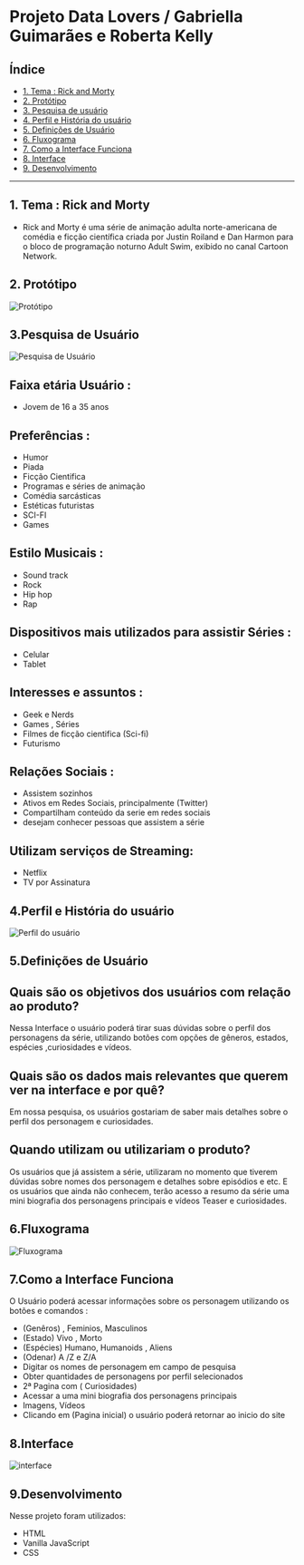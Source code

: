 # Projeto Data Lovers / Gabriella Guimarães e Roberta Kelly 

## Índice

* [1. Tema : Rick and Morty](#1-tema-:-rick-and-morty)
* [2. Protótipo](#2-protótipo)
* [3. Pesquisa de usuário](#3-pesquisa-de-usuário)
* [4. Perfil e História do usuário](#4-perfil-e-história-do-usuário)
* [5. Definições de Usuário](#5-definições-de-usuário)
* [6. Fluxograma](#6-fluxograma)
* [7. Como a Interface Funciona](#7-como-a-interface-funciona)
* [8. Interface](#8-interface)
* [9. Desenvolvimento](#9-desenvolvimento)

***

## 1. Tema : Rick and Morty 
* Rick and Morty é uma série de animação adulta norte-americana de comédia e ficção científica criada por Justin Roiland e Dan Harmon para o bloco de programação noturno Adult Swim, exibido no canal Cartoon Network.

## 2. Protótipo
![Protótipo](https://github.com/RobertaKelly/SAP005-data-lovers/blob/b7c1c8578e9d15b8a987f4b5936a5918f5e9cedb/src/Readme/Projeto%20Data%20Lovers%20SAP005%20Prototipo.jpg)


## 3.Pesquisa de Usuário 
![Pesquisa de Usuário](https://github.com/RobertaKelly/SAP005-data-lovers/blob/b7c1c8578e9d15b8a987f4b5936a5918f5e9cedb/src/Readme/Projeto%20Data%20Lovers%20SAP005%20(1)Pesquisa.jpg)

 ## Faixa etária Usuário :
* Jovem de 16 a 35 anos  

## Preferências : 
* Humor 
* Piada 
* Ficção Cientifica
* Programas e séries de animação 
* Comédia sarcásticas 
* Estéticas futuristas
* SCI-FI 
* Games

## Estilo Musicais : 
* Sound track  
* Rock 
* Hip hop 
* Rap

## Dispositivos mais utilizados para assistir Séries :
* Celular 
* Tablet

## Interesses e assuntos : 
* Geek e Nerds 
* Games , Séries 
 * Filmes de ficção cientifica (Sci-fi)
* Futurismo

## Relações Sociais : 
* Assistem sozinhos 
* Ativos em Redes Sociais, principalmente (Twitter)
* Compartilham conteúdo da serie em redes sociais
* desejam conhecer pessoas que assistem a série

## Utilizam serviços de Streaming:
* Netflix
* TV por Assinatura 

## 4.Perfil e História do usuário 
![Perfil do usuário](https://github.com/RobertaKelly/SAP005-data-lovers/blob/b7c1c8578e9d15b8a987f4b5936a5918f5e9cedb/src/Readme/Projeto%20Data%20Lovers%20SAP005%20Usuario.jpg)
 

## 5.Definições de Usuário 

## Quais são os objetivos dos usuários com relação ao produto?

 Nessa Interface o usuário poderá tirar suas dúvidas sobre o perfil dos personagens da série, utilizando botões com opções de gêneros, estados, espécies ,curiosidades e vídeos. 

## Quais são os dados mais relevantes que querem ver na interface e por quê?

 Em nossa pesquisa, os usuários gostariam de saber mais detalhes sobre o perfil dos personagem e curiosidades. 

## Quando utilizam ou utilizariam o produto?

 Os usuários que já assistem a série, utilizaram no momento que tiverem dúvidas sobre nomes dos personagem e detalhes sobre episódios e etc. 
E os usuários que ainda não conhecem, terão acesso a resumo da série uma mini biografia dos personagens principais e vídeos Teaser e curiosidades.


## 6.Fluxograma
![Fluxograma](https://github.com/RobertaKelly/SAP005-data-lovers/blob/b7c1c8578e9d15b8a987f4b5936a5918f5e9cedb/src/Readme/Peojeto%20Data%20Lovres%20Fluxograma.jpg)


## 7.Como a Interface Funciona 

O Usuário poderá acessar informações sobre os personagem utilizando os botões e comandos :

* (Genêros) , Feminios, Masculinos 
* (Estado)  Vivo , Morto 
* (Espécies) Humano, Humanoids , Aliens 
* (Odenar) A /Z e Z/A 
* Digitar os nomes de personagem em campo de pesquisa 
* Obter quantidades de personagens por perfil selecionados 
* 2ª Pagina com ( Curiosidades)
* Acessar a uma mini biografia dos personagens principais 
* Imagens, Vídeos 
* Clicando em (Pagina inicial) o usuário poderá retornar ao inicio do site 


 ## 8.Interface
![interface](https://github.com/RobertaKelly/SAP005-data-lovers/blob/b7c1c8578e9d15b8a987f4b5936a5918f5e9cedb/src/Readme/Projeto%20Data%20Lovers%20SAP005%20(4)%20Interface.jpg)


## 9.Desenvolvimento 
Nesse projeto foram utilizados:

* HTML
* Vanilla JavaScript
* CSS
